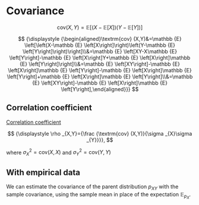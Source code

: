 # Covariance


$$
\textrm{cov} (X,Y)=\mathbb{E} {{\big [}(X-\mathbb{E} [X])(Y-\mathbb{E} [Y]){\big ]}}
$$


$$
{\displaystyle {\begin{aligned}\textrm{cov} (X,Y)&=\mathbb {E} \left[\left(X-\mathbb {E} \left[X\right]\right)\left(Y-\mathbb {E} \left[Y\right]\right)\right]\\&=\mathbb {E} \left[XY-X\mathbb {E} \left[Y\right]-\mathbb {E} \left[X\right]Y+\mathbb {E} \left[X\right]\mathbb {E} \left[Y\right]\right]\\&=\mathbb {E} \left[XY\right]-\mathbb {E} \left[X\right]\mathbb {E} \left[Y\right]-\mathbb {E} \left[X\right]\mathbb {E} \left[Y\right]+\mathbb {E} \left[X\right]\mathbb {E} \left[Y\right]\\&=\mathbb {E} \left[XY\right]-\mathbb {E} \left[X\right]\mathbb {E} \left[Y\right],\end{aligned}}}
$$


## Correlation coefficient

[Correlation coefficient](https://en.wikipedia.org/wiki/Pearson_correlation_coefficient)

$$
{\displaystyle \rho _{X,Y}={\frac {\textrm{cov} (X,Y)}{\sigma _{X}\sigma _{Y}}}},
$$

where $\sigma_X^2 = \textrm{cov}(X,X)$ and $\sigma_Y^2 = \textrm{cov}(Y,Y)$

## With empirical data

We can estimate the covariance of the parent distribution $p_{XY}$ with the sample covariance, using the sample mean in place of the  expectation $\mathbb{E}_{p_X}$. 